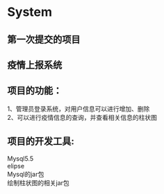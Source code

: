 System<br>
======
第一次提交的项目<br>
---------------
疫情上报系统<br>
---------------
项目的功能：<br>
-----------

1、管理员登录系统，对用户信息可以进行增加、删除<br>
2、可以进行疫情信息的查询，并查看相关信息的柱状图<br>

项目的开发工具:<br>
---------------
Mysql5.5<br>
elipse<br>
Mysql的jar包<br>
绘制柱状图的相关jar包<br>
